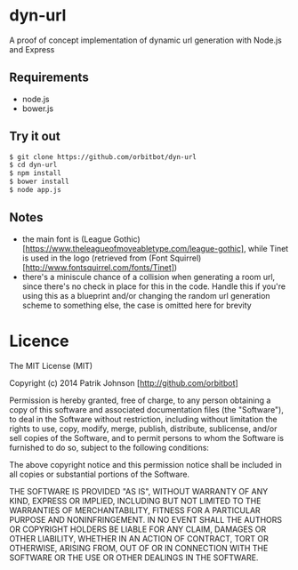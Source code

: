 dyn-url
=======

A proof of concept implementation of dynamic url generation with Node.js and Express

Requirements
------------

- node.js
- bower.js


Try it out
----------

```bash
$ git clone https://github.com/orbitbot/dyn-url
$ cd dyn-url
$ npm install
$ bower install
$ node app.js
```

Notes
-----

- the main font is (League Gothic)[https://www.theleagueofmoveabletype.com/league-gothic], while Tinet is used in the logo (retrieved from (Font Squirrel)[http://www.fontsquirrel.com/fonts/Tinet])
- there's a miniscule chance of a collision when generating a room url, since there's no check in place for this in the code. Handle this if you're using this as a blueprint and/or changing the random url generation scheme to something else, the case is omitted here for brevity

Licence
=======

The MIT License (MIT)

Copyright (c) 2014 Patrik Johnson [http://github.com/orbitbot]

Permission is hereby granted, free of charge, to any person obtaining a copy of
this software and associated documentation files (the "Software"), to deal in
the Software without restriction, including without limitation the rights to
use, copy, modify, merge, publish, distribute, sublicense, and/or sell copies of
the Software, and to permit persons to whom the Software is furnished to do so,
subject to the following conditions:

The above copyright notice and this permission notice shall be included in all
copies or substantial portions of the Software.

THE SOFTWARE IS PROVIDED "AS IS", WITHOUT WARRANTY OF ANY KIND, EXPRESS OR
IMPLIED, INCLUDING BUT NOT LIMITED TO THE WARRANTIES OF MERCHANTABILITY, FITNESS
FOR A PARTICULAR PURPOSE AND NONINFRINGEMENT. IN NO EVENT SHALL THE AUTHORS OR
COPYRIGHT HOLDERS BE LIABLE FOR ANY CLAIM, DAMAGES OR OTHER LIABILITY, WHETHER
IN AN ACTION OF CONTRACT, TORT OR OTHERWISE, ARISING FROM, OUT OF OR IN
CONNECTION WITH THE SOFTWARE OR THE USE OR OTHER DEALINGS IN THE SOFTWARE.
